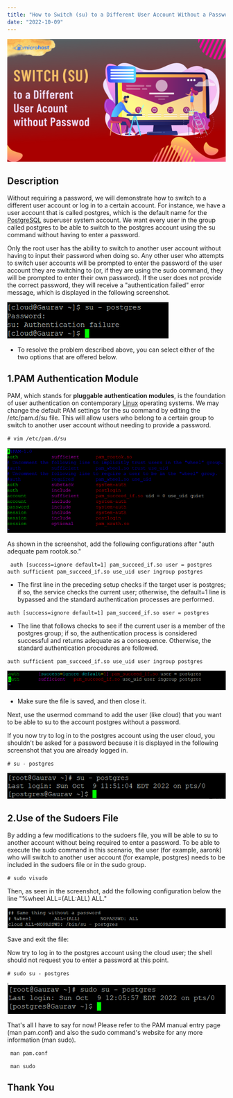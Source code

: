 ```yaml
---
title: "How to Switch (su) to a Different User Account Without a Password"
date: "2022-10-09"
---
```


![](images/How-to-Switch-su-to-a-Different-User-Account-Without-a-Password-1024x576.png)

## **Description**

Without requiring a password, we will demonstrate how to switch to a different user account or log in to a certain account. For instance, we have a user account that is called postgres, which is the default name for the [PostgreSQL](https://www.postgresql.org/) superuser system account. We want every user in the group called postgres to be able to switch to the postgres account using the su command without having to enter a password.

Only the root user has the ability to switch to another user account without having to input their password when doing so. Any other user who attempts to switch user accounts will be prompted to enter the password of the user account they are switching to (or, if they are using the sudo command, they will be prompted to enter their own password). If the user does not provide the correct password, they will receive a "authentication failed" error message, which is displayed in the following screenshot.

![su - postgres = output](images/image-310.png)

- To resolve the problem described above, you can select either of the two options that are offered below.

## **1.PAM Authentication Module**

PAM, which stands for **pluggable authentication modules**, is the foundation of user authentication on contemporary [Linux](https://utho.com/docs/tutorial/category/linux-tutorial/) operating systems. We may change the default PAM settings for the su command by editing the /etc/pam.d/su file. This will allow users who belong to a certain group to switch to another user account without needing to provide a password.

```
# vim /etc/pam.d/su 
```

![vim /etc/pam.d/su = file](images/image-311.png)

As shown in the screenshot, add the following configurations after "auth adequate pam rootok.so."

```
 auth [success=ignore default=1] pam_succeed_if.so user = postgres  
auth sufficient pam_succeed_if.so use_uid user ingroup postgres 
```

- The first line in the preceding setup checks if the target user is postgres; if so, the service checks the current user; otherwise, the default=1 line is bypassed and the standard authentication processes are performed.

```
auth [success=ignore default=1] pam_succeed_if.so user = postgres
```

- The line that follows checks to see if the current user is a member of the postgres group; if so, the authentication process is considered successful and returns adequate as a consequence. Otherwise, the standard authentication procedures are followed.

```
auth sufficient pam_succeed_if.so use_uid user ingroup postgres
```

![file output](images/image-312.png)

- Make sure the file is saved, and then close it.

Next, use the usermod command to add the user (like cloud) that you want to be able to su to the account postgres without a password.

If you now try to log in to the postgres account using the user cloud, you shouldn't be asked for a password because it is displayed in the following screenshot that you are already logged in.

```
# su - postgres 
```

![output](images/image-313.png)

## **2.Use of the Sudoers File**

By adding a few modifications to the sudoers file, you will be able to su to another account without being required to enter a password. To be able to execute the sudo command in this scenario, the user (for example, aaronk) who will switch to another user account (for example, postgres) needs to be included in the sudoers file or in the sudo group.

```
# sudo visudo 
```

Then, as seen in the screenshot, add the following configuration below the line "%wheel ALL=(ALL:ALL) ALL."

![](images/image-314.png)

Save and exit the file:

Now try to log in to the postgres account using the cloud user; the shell should not request you to enter a password at this point.

```
# sudo su - postgres 
```

![output](images/image-315.png)

That's all I have to say for now! Please refer to the PAM manual entry page (man pam.conf) and also the sudo command's website for any more information (man sudo).

```
 man pam.conf 
```

```
 man sudo 
```

## **Thank You**

